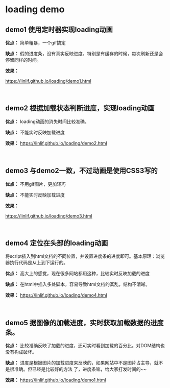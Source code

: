 # loading demo

## demo1 使用定时器实现loading动画

**优点：** 简单粗暴，一个gif搞定

**缺点：** 假的进度条，没有真实反映进度。特别是有缓存的时候，每次刷新还是会停留同样的时间。

**效果：**

https://linlif.github.io/loading/demo1.html

<br>

## demo2 根据加载状态判断进度，实现loading动画
**优点：** loading动画的消失时间比较准确。

**缺点：** 不能实时反映加载进度

**效果：**
https://linlif.github.io/loading/demo2.html

<br>

## demo3 与demo2一致，不过动画是使用CSS3写的
**优点：** 不用gif图片，更加轻巧

**缺点：** 不能实时反映加载进度

**效果：**

https://linlif.github.io/loading/demo3.html

<br>

## demo4 定位在头部的loading动画
将script插入到html文档的不同位置，并设置进度条的进度即可。基本原理：浏览器执行代码是从上到下运行的。

**优点：** 高大上的感觉，现在很多网站都用这种，比较实时反映加载的进度

**缺点：** 在html中插入多处脚本，容易导致html文档的紊乱，结构不清晰。

**效果：** 
https://linlif.github.io/loading/demo4.html

<br>

## demo5 据图像的加载进度，实时获取加载数据的进度条。
**优点：** 比较准确反映了加载的进度，还可实时看到加载的百分比。对DOM结构也没有构成破坏。

**缺点：** 进度是根据图片的加载进度来反映的，如果网站中不是图片占主导，就不是很准确。但已经是比较好的方法 了，进度条嘛，给大家打发时间的~~

**效果：** 
https://linlif.github.io/loading/demo1.html


